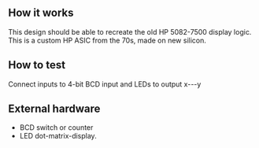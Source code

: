 ## How it works

This design should be able to recreate the old HP 5082-7500 display logic. This is a custom HP ASIC from the 70s, made on new silicon.

## How to test

Connect inputs to 4-bit BCD input and LEDs to output x---y

## External hardware

- BCD switch or counter
- LED dot-matrix-display.
